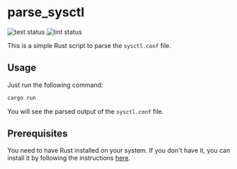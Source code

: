 # parse_sysctl

![test status](https://github.com/chansuke/parse_sysctl/actions/workflows/test.yml/badge.svg)
![lint status](https://github.com/chansuke/parse_sysctl/actions/workflows/lint.yml/badge.svg)

This is a simple Rust script to parse the `sysctl.conf` file.

## Usage

Just run the following command:

```bash
cargo run
```

You will see the parsed output of the `sysctl.conf` file.

## Prerequisites

You need to have Rust installed on your system.
If you don't have it, you can install it by following the instructions [here](https://www.rust-lang.org/tools/install).
